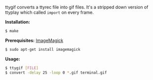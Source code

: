 
ttygif converts a ttyrec file into gif files. It's a stripped down version of ttyplay which called `import` on every frame.

**Installation:**

``` sh
$ make
```

**Prerequisites:** [ImageMagick](http://www.imagemagick.org/script/index.php)

``` sh
$ sudo apt-get install imagemagick
```

**Usage:**

``` sh
$ ttygif [FILE]
$ convert -delay 25 -loop 0 *.gif terminal.gif
```

